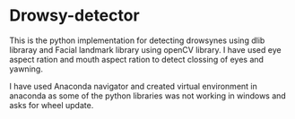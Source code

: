 # Drowsy-detector
This is the python implementation for detecting drowsynes using dlib libraray and Facial landmark library using openCV library. I have used eye aspect ration and mouth aspect ration to detect clossing of eyes and yawning.

I have used Anaconda navigator and created virtual environment in anaconda as some of the python libraries was not working in windows and asks for wheel update.
